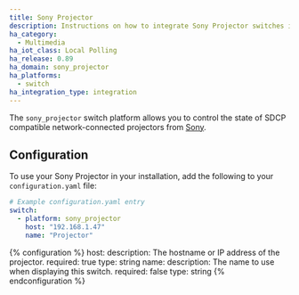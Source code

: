 ```yaml
---
title: Sony Projector
description: Instructions on how to integrate Sony Projector switches into Home Assistant.
ha_category:
  - Multimedia
ha_iot_class: Local Polling
ha_release: 0.89
ha_domain: sony_projector
ha_platforms:
  - switch
ha_integration_type: integration
---
```


The `sony_projector` switch platform allows you to control the state of SDCP compatible network-connected projectors from [Sony](https://www.sony.com/).

## Configuration

To use your Sony Projector in your installation, add the following to your `configuration.yaml` file:

```yaml
# Example configuration.yaml entry
switch:
  - platform: sony_projector
    host: "192.168.1.47"
    name: "Projector"
```

{% configuration %}
host:
  description: The hostname or IP address of the projector.
  required: true
  type: string
name:
  description: The name to use when displaying this switch.
  required: false
  type: string
{% endconfiguration %}
